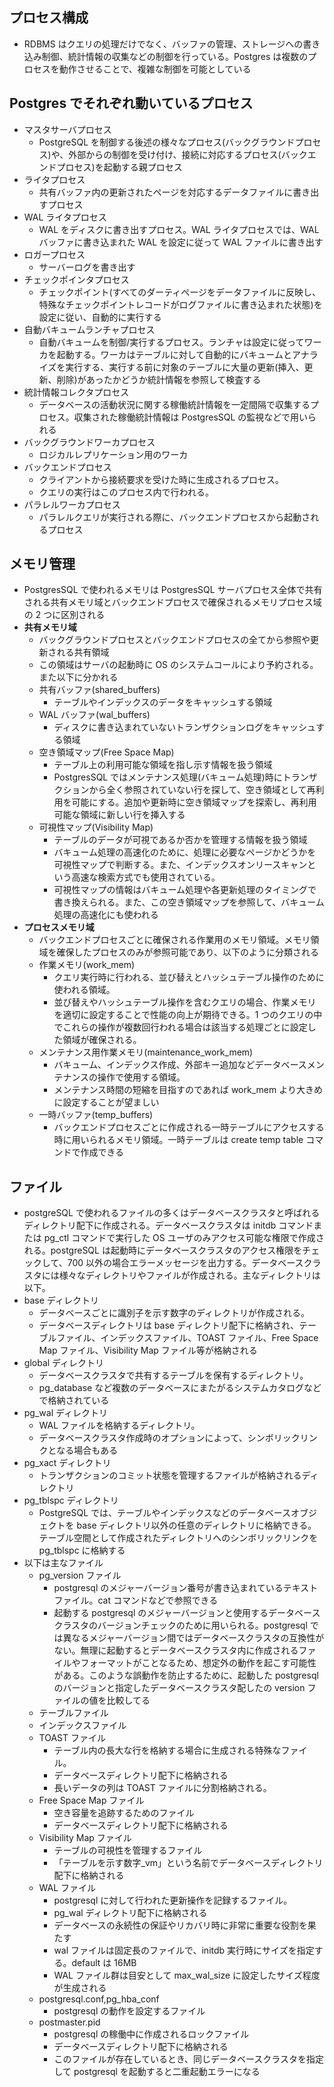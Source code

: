 ## プロセス構成

- RDBMS はクエリの処理だけでなく、バッファの管理、ストレージへの書き込み制御、統計情報の収集などの制御を行っている。Postgres は複数のプロセスを動作させることで、複雑な制御を可能としている

## Postgres でそれぞれ動いているプロセス

- マスタサーバプロセス
  - PostgreSQL を制御する後述の様々なプロセス(バックグラウンドプロセス)や、外部からの制御を受け付け、接続に対応するプロセス(バックエンドプロセス)を起動する親プロセス
- ライタプロセス
  - 共有バッファ内の更新されたページを対応するデータファイルに書き出すプロセス
- WAL ライタプロセス
  - WAL をディスクに書き出すプロセス。WAL ライタプロセスでは、WAL バッファに書き込まれた WAL を設定に従って WAL ファイルに書き出す
- ロガープロセス
  - サーバーログを書き出す
- チェックポインタプロセス
  - チェックポイント(すべてのダーティページをデータファイルに反映し、特殊なチェックポイントレコードがログファイルに書き込まれた状態)を設定に従い、自動的に実行する
- 自動バキュームランチャプロセス
  - 自動バキュームを制御/実行するプロセス。ランチャは設定に従ってワーカを起動する。ワーカはテーブルに対して自動的にバキュームとアナライズを実行する、実行する前に対象のテーブルに大量の更新(挿入、更新、削除)があったかどうか統計情報を参照して検査する
- 統計情報コレクタプロセス
  - データベースの活動状況に関する稼働統計情報を一定間隔で収集するプロセス。収集された稼働統計情報は PostgresSQL の監視などで用いられる
- バックグラウンドワーカプロセス
  - ロジカルレプリケーション用のワーカ
- バックエンドプロセス
  - クライアントから接続要求を受けた時に生成されるプロセス。
  - クエリの実行はこのプロセス内で行われる。
- パラレルワーカプロセス
  - パラレルクエリが実行される際に、バックエンドプロセスから起動されるプロセス

## メモリ管理

- PostgresSQL で使われるメモリは PostgresSQL サーバプロセス全体で共有される共有メモリ域とバックエンドプロセスで確保されるメモリプロセス域の 2 つに区別される
- **共有メモリ域**
  - バックグラウンドプロセスとバックエンドプロセスの全てから参照や更新される共有領域
  - この領域はサーバの起動時に OS のシステムコールにより予約される。また以下に分かれる
  - 共有バッファ(shared_buffers)
    - テーブルやインデックスのデータをキャッシュする領域
  - WAL バッファ(wal_buffers)
    - ディスクに書き込まれていないトランザクションログをキャッシュする領域
  - 空き領域マップ(Free Space Map)
    - テーブル上の利用可能な領域を指し示す情報を扱う領域
    - PostgresSQL ではメンテナンス処理(バキューム処理)時にトランザクションから全く参照されていない行を探して、空き領域として再利用を可能にする。追加や更新時に空き領域マップを探索し、再利用可能な領域に新しい行を挿入する
  - 可視性マップ(Visibility Map)
    - テーブルのデータが可視であるか否かを管理する情報を扱う領域
    - バキューム処理の高速化のために、処理に必要なページかどうかを可視性マップで判断する。また、インデックスオンリースキャンという高速な検索方式でも使用されている。
    - 可視性マップの情報はバキューム処理や各更新処理のタイミングで書き換えられる。また、この空き領域マップを参照して、バキューム処理の高速化にも使われる
- **プロセスメモリ域**
  - バックエンドプロセスごとに確保される作業用のメモリ領域。メモリ領域を確保したプロセスのみが参照可能であり、以下のように分類される
  - 作業メモリ(work_mem)
    - クエリ実行時に行われる、並び替えとハッシュテーブル操作のために使われる領域。
    - 並び替えやハッシュテーブル操作を含むクエリの場合、作業メモリを適切に設定することで性能の向上が期待できる。1 つのクエリの中でこれらの操作が複数回行われる場合は該当する処理ごとに設定した領域が確保される。
  - メンテナンス用作業メモリ(maintenance_work_mem)
    - バキューム、インデックス作成、外部キー追加などデータベースメンテナンスの操作で使用する領域。
    - メンテナンス時間の短縮を目指すのであれば work_mem より大きめに設定することが望ましい
  - 一時バッファ(temp_buffers)
    - バックエンドプロセスごとに作成される一時テーブルにアクセスする時に用いられるメモリ領域。一時テーブルは create temp table コマンドで作成できる

## ファイル

- postgreSQL で使われるファイルの多くはデータベースクラスタと呼ばれるディレクトリ配下に作成される。データベースクラスタは initdb コマンドまたは pg_ctl コマンドで実行した OS ユーザのみアクセス可能な権限で作成される。postgreSQL は起動時にデータベースクラスタのアクセス権限をチェックして、700 以外の場合エラーメッセージを出力する。データベースクラスタには様々なディレクトリやファイルが作成される。主なディレクトリは以下。
- base ディレクトリ
  - データベースごとに識別子を示す数字のディレクトリが作成される。
  - データベースディレクトリは base ディレクトリ配下に格納され、テーブルファイル、インデックスファイル、TOAST ファイル、Free Space Map ファイル、Visibility Map ファイル等が格納される
- global ディレクトリ
  - データベースクラスタで共有するテーブルを保有するディレクトリ。
  - pg_database など複数のデータベースにまたがるシステムカタログなどで格納されている
- pg_wal ディレクトリ
  - WAL ファイルを格納するディレクトリ。
  - データベースクラスタ作成時のオプションによって、シンボリックリンクとなる場合もある
- pg_xact ディレクトリ
  - トランザクションのコミット状態を管理するファイルが格納されるディレクトリ
- pg_tblspc ディレクトリ
  - PostgreSQL では、テーブルやインデックスなどのデータベースオブジェクトを base ディレクトリ以外の任意のディレクトリに格納できる。テーブル空間として作成されたディレクトリへのシンボリックリンクを pg_tblspc に格納する
- 以下は主なファイル
  - pg_version ファイル
    - postgresql のメジャーバージョン番号が書き込まれているテキストファイル。cat コマンドなどで参照できる
    - 起動する postgresql のメジャーバージョンと使用するデータベースクラスタのバージョンチェックのために用いられる。postgresql では異なるメジャーバージョン間ではデータベースクラスタの互換性がない。無理に起動するとデータベースクラスタ内に作成されるファイルやフォーマットがことなるため、想定外の動作を起こす可能性がある。このような誤動作を防止するために、起動した postgresql のバージョンと指定したデータベースクラスタ配したの version ファイルの値を比較してる
  - テーブルファイル
  - インデックスファイル
  - TOAST ファイル
    - テーブル内の長大な行を格納する場合に生成される特殊なファイル。
    - データベースディレクトリ配下に格納される
    - 長いデータの列は TOAST ファイルに分割格納される。
  - Free Space Map ファイル
    - 空き容量を追跡するためのファイル
    - データベースディレクトリ配下に格納される
  - Visibility Map ファイル
    - テーブルの可視性を管理するファイル
    - 「テーブルを示す数字\_vm」という名前でデータベースディレクトリ配下に格納される
  - WAL ファイル
    - postgresql に対して行われた更新操作を記録するファイル。
    - pg_wal ディレクトリ配下に格納される
    - データベースの永続性の保証やリカバリ時に非常に重要な役割を果たす
    - wal ファイルは固定長のファイルで、initdb 実行時にサイズを指定する。default は 16MB
    - WAL ファイル群は目安として max_wal_size に設定したサイズ程度が生成される
  - postgresql.conf,pg_hba_conf
    - postgresql の動作を設定するファイル
  - postmaster.pid
    - postgresql の稼働中に作成されるロックファイル
    - データベースディレクトリ配下に格納される
    - このファイルが存在しているとき、同じデータベースクラスタを指定して postgresql を起動すると二重起動エラーになる
